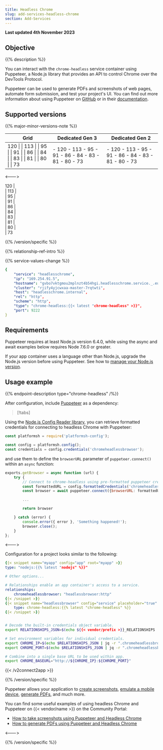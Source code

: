 ```yaml
---
title: Headless Chrome
slug: add-services-headless-chrome
section: Add-Services
---
```


**Last updated 4th November 2023**



## Objective  

{{% description %}}

You can interact with the `chrome-headless` service container using Puppeteer, a Node.js library that provides an API to control Chrome over the DevTools Protocol.

Puppeteer can be used to generate PDFs and screenshots of web pages, automate form submission, and test your project's UI. You can find out more information about using Puppeteer on [GitHub](https://github.com/GoogleChrome/puppeteer) or in their [documentation](https://pptr.dev/).

## Supported versions

{{% major-minor-versions-note %}}


<!-- API Version 1 -->

<table>
    <thead>
        <tr>
            <th>Grid</th>
            <th>Dedicated Gen 3</th>
            <th>Dedicated Gen 2</th>
        </tr>
    </thead>
    <tbody>
        <tr>
            <td>120 |  
|  113 |  
|  95 |  
|  91 |  
|  86 |  
|  84 |  
|  83 |  
|  81 |  
|  80 |  
|  73</td>
            <td>- 120  
- 113  
- 95  
- 91  
- 86  
- 84  
- 83  
- 81  
- 80  
- 73</td>
            <td>- 120  
- 113  
- 95  
- 91  
- 86  
- 84  
- 83  
- 81  
- 80  
- 73</thd>
        </tr>
    </tbody>
</table>

<--->
<!-- API Version 2 -->

120 |  
|  113 |  
|  95 |  
|  91 |  
|  86 |  
|  84 |  
|  83 |  
|  81 |  
|  80 |  
|  73

{{% /version/specific %}}

{{% relationship-ref-intro %}}

{{% service-values-change %}}

```yaml
{
    "service": "headlesschrome",
    "ip": "169.254.91.5",
    "hostname": "gvbo7vktgmou2mplnzt4b54hgi.headlesschrome.service._.eu-3.{{< vendor/urlraw "hostname" >}}",
    "cluster": "rjify4yjcwxaa-master-7rqtwti",
    "host": "headlesschrome.internal",
    "rel": "http",
    "scheme": "http",
    "type": "chrome-headless:{{< latest "chrome-headless" >}}",
    "port": 9222
}
```

## Requirements

Puppeteer requires at least Node.js version 6.4.0, while using the async and await examples below requires Node 7.6.0 or greater.

If your app container uses a language other than Node.js, upgrade the Node.js version before using Puppeteer.
See how to [manage your Node.js version](../languages/nodejs/node-version.md).

## Usage example

{{% endpoint-description type="chrome-headless" /%}}

After configuration, include [Puppeteer](https://www.npmjs.com/package/puppeteer) as a dependency:

> [!tabs]      


<!-- API Version 1 -->

Using the [Node.js Config Reader library](../development/variables/use-variables.md#access-variables-in-your-app), you can retrieve formatted credentials for connecting to headless Chrome with Puppeteer:

```js
const platformsh = require('platformsh-config');

const config = platformsh.config();
const credentials = config.credentials('chromeheadlessbrowser');
```

and use them to define the `browserURL` parameter of `puppeteer.connect()` within an `async` function:

```js
exports.getBrowser = async function (url) {
    try {
        // Connect to chrome-headless using pre-formatted puppeteer credentials
        const formattedURL = config.formattedCredentials('chromeheadlessbrowser', 'puppeteer');
        const browser = await puppeteer.connect({browserURL: formattedURL});

        ...

        return browser

    } catch (error) {
        console.error({ error }, 'Something happened!');
        browser.close();
    }
};
```

<--->
<!-- API Version 2 -->

Configuration for a project looks similar to the following:

```yaml {configFile="app"}
{{< snippet name="myapp" config="app" root="myapp" >}}
type: "nodejs:{{% latest "nodejs" %}}"

# Other options...

# Relationships enable an app container's access to a service.
relationships:
    chromeheadlessbrowser: "headlessbrowser:http"
{{< /snippet >}}
{{< snippet name="headlessbrowser" config="service" placeholder="true" >}}
    type: chrome-headless:{{% latest "chrome-headless" %}}
{{< /snippet >}}
```

```json  

```  

```bash {location="myapp/.environment"}
# Decode the built-in credentials object variable.
export RELATIONSHIPS_JSON=$(echo ${{< vendor/prefix >}}_RELATIONSHIPS | base64 --decode)

# Set environment variables for individual credentials.
export CHROME_IP=$(echo $RELATIONSHIPS_JSON | jq -r ".chromeheadlessbrowser[0].ip")
export CHROME_PORT=$(echo $RELATIONSHIPS_JSON | jq -r ".chromeheadlessbrowser[0].port")

# Combine into a single base URL to be used within app.
export CHROME_BASEURL="http://${CHROME_IP}:${CHROME_PORT}"
```

{{< /v2connect2app >}}

{{% /version/specific %}}

Puppeteer allows your application to [create screenshots](https://pptr.dev/#?product=Puppeteer&version=v13.0.1&show=api-pagescreenshotoptions), [emulate a mobile device](https://pptr.dev/#?product=Puppeteer&version=v13.0.1&show=api-pageemulateoptions), [generate PDFs](https://pptr.dev/#?product=Puppeteer&version=v13.0.1&show=api-pagepdfoptions), and much more.


<!-- API Version 1 -->

You can find some useful examples of using headless Chrome and Puppeteer on {{< vendor/name >}} on the Community Portal:

* [How to take screenshots using Puppeteer and Headless Chrome](https://community.platform.sh/t/how-to-take-screenshots-using-puppeteer-and-headless-chrome/305)
* [How to generate PDFs using Puppeteer and Headless Chrome](https://community.platform.sh/t/how-to-generate-pdfs-using-puppeteer-and-headless-chrome/306)


<--->
<!-- API Version 2 -->

{{% /version/specific %}}
